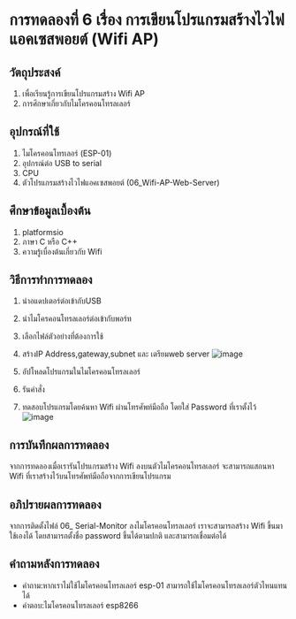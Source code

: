 # การทดลองที่ 6 เรื่อง การเขียนโปรแกรมสร้างไวไฟแอคเซสพอยต์ (Wifi AP)
## วัตถุประสงค์
1. เพื่อเรียนรู้การเขียนโปรแกรมสร้าง Wifi AP
2. การศึกษาเกี่ยวกับไมโครคอนโทรลเลอร์
## อุปกรณ์ที่ใช้
1. ไมโครคอนโทรเลอร์ (ESP-01)
2. อุปกรณ์ต่อ USB to serial
3. CPU
4. ตัวโปรแกรมสร้างไวไฟแอคเซสพอยต์ (06_Wifi-AP-Web-Server)
## ศึกษาข้อมูลเบื้องต้น
1. platformsio
2. ภาษา C หรือ C++
3. ความรู้เบื่องต้นเกี่ยวกับ Wifi
## วิธีการทำการทดลอง
1. นำอแดปเตอร์ต่อเข้ากับUSB
2. นำไมโครคอนโทรลเลอร์ต่อเข้ากับพอร์ท
3. เลือกไฟล์ตัวอย่างที่ต้องการใช้
4. สร้างIP Address,gateway,subnet และ เตรียมweb server
![image](https://user-images.githubusercontent.com/80881033/112261091-bc30c900-8c9d-11eb-895f-458dadc5edd8.png)

5. อัปโหลดโปรแกรมในไมโครคอนโทรลเลอร์ 
6. รันคำสั่ง 
7. ทดสอบโปรแกรมโดยค้นหา Wifi ผ่านโทรศัพท์มือถือ โดยใส่ Password ที่เราตั้งไว้
![image](https://user-images.githubusercontent.com/80881033/112261102-c05ce680-8c9d-11eb-8122-6321a7cbecb7.png)

## การบันทึกผลการทดลอง
จากการทดลองเมื่อเรารันโปรแกรมสร้าง Wifi ลงบนตัวไมโครคอนโทรลเลอร์ จะสามารถแสกนหา Wifi ที่เราสร้างไว้บนโทรศัพท์มือถือจากการเขียนโปรแกรม
## อภิปรายผลการทดลอง
จากการติดตั้งไฟล์ 06_ Serial-Monitor ลงไมโครคอนโทรลเลอร์ เราจะสามารถสร้าง Wifi ขึ้นมาใช้เองได้ โดยสามารถตั้งชื่อ password ขึ้นได้ตามปกติ และสามารถเชื่อมต่อได้
## คำถามหลังการทดลอง
* คำถาม:หากเราไม่ใช้ไมโครคอนโทรลเลอร์ esp-01 สามารถใช้ไมโครคอนโทรลเลอร์ตัวไหนแทนได้
* คำตอบ:ไมโครคอนโทรลเลอร์ esp8266

